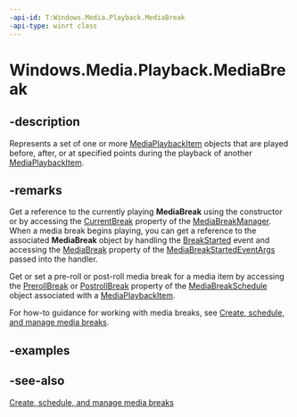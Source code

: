 ```yaml
---
-api-id: T:Windows.Media.Playback.MediaBreak
-api-type: winrt class
---
```


<!-- Class syntax.
public class MediaBreak : Windows.Media.Playback.IMediaBreak
-->

# Windows.Media.Playback.MediaBreak

## -description
Represents a set of one or more [MediaPlaybackItem](mediaplaybackitem.md) objects that are played before, after, or at specified points during the playback of another [MediaPlaybackItem](mediaplaybackitem.md).

## -remarks
Get a reference to the currently playing **MediaBreak** using the constructor or by accessing the [CurrentBreak](mediabreakmanager_currentbreak.md) property of the [MediaBreakManager](mediabreakmanager.md). When a media break begins playing, you can get a reference to the associated **MediaBreak** object by handling the [BreakStarted](mediabreakmanager_breakstarted.md) event and accessing the [MediaBreak](mediabreakendedeventargs_mediabreak.md) property of the [MediaBreakStartedEventArgs](mediabreakstartedeventargs.md) passed into the handler.

Get or set a pre-roll or post-roll media break for a media item by accessing the [PrerollBreak](mediabreakschedule_prerollbreak.md) or [PostrollBreak](mediabreakschedule_postrollbreak.md) property of the [MediaBreakSchedule](mediabreakschedule.md) object associated with a [MediaPlaybackItem](mediaplaybackitem.md).

For how-to guidance for working with media breaks, see [Create, schedule, and manage media breaks](https://msdn.microsoft.com/windows/uwp/audio-video-camera/create-schedule-and-manage-media-breaks).

## -examples

## -see-also
[Create, schedule, and manage media breaks](https://msdn.microsoft.com/windows/uwp/audio-video-camera/create-schedule-and-manage-media-breaks)